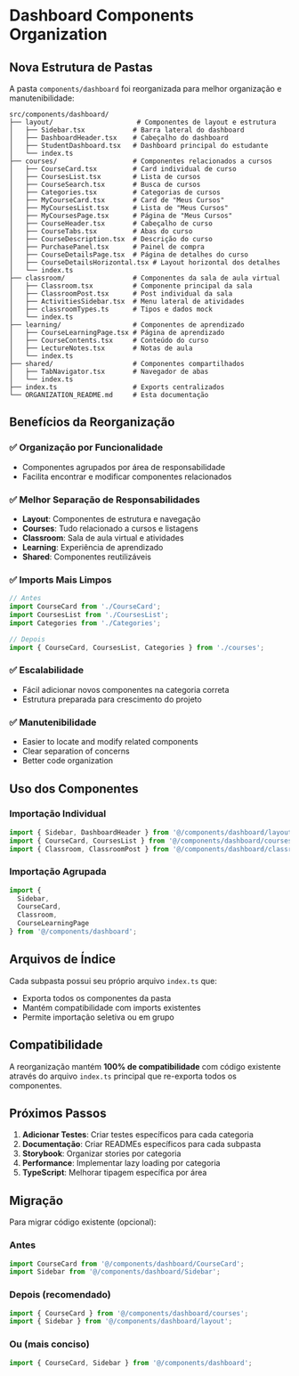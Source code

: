 # Dashboard Components Organization

## Nova Estrutura de Pastas

A pasta `components/dashboard` foi reorganizada para melhor organização e manutenibilidade:

```
src/components/dashboard/
├── layout/                     # Componentes de layout e estrutura
│   ├── Sidebar.tsx            # Barra lateral do dashboard
│   ├── DashboardHeader.tsx    # Cabeçalho do dashboard
│   ├── StudentDashboard.tsx   # Dashboard principal do estudante
│   └── index.ts
├── courses/                   # Componentes relacionados a cursos
│   ├── CourseCard.tsx         # Card individual de curso
│   ├── CoursesList.tsx        # Lista de cursos
│   ├── CourseSearch.tsx       # Busca de cursos
│   ├── Categories.tsx         # Categorias de cursos
│   ├── MyCourseCard.tsx       # Card de "Meus Cursos"
│   ├── MyCoursesList.tsx      # Lista de "Meus Cursos"
│   ├── MyCoursesPage.tsx      # Página de "Meus Cursos"
│   ├── CourseHeader.tsx       # Cabeçalho de curso
│   ├── CourseTabs.tsx         # Abas do curso
│   ├── CourseDescription.tsx  # Descrição do curso
│   ├── PurchasePanel.tsx      # Painel de compra
│   ├── CourseDetailsPage.tsx  # Página de detalhes do curso
│   ├── CourseDetailsHorizontal.tsx # Layout horizontal dos detalhes
│   └── index.ts
├── classroom/                 # Componentes da sala de aula virtual
│   ├── Classroom.tsx          # Componente principal da sala
│   ├── ClassroomPost.tsx      # Post individual da sala
│   ├── ActivitiesSidebar.tsx  # Menu lateral de atividades
│   ├── classroomTypes.ts      # Tipos e dados mock
│   └── index.ts
├── learning/                  # Componentes de aprendizado
│   ├── CourseLearningPage.tsx # Página de aprendizado
│   ├── CourseContents.tsx     # Conteúdo do curso
│   ├── LectureNotes.tsx       # Notas de aula
│   └── index.ts
├── shared/                    # Componentes compartilhados
│   ├── TabNavigator.tsx       # Navegador de abas
│   └── index.ts
├── index.ts                   # Exports centralizados
└── ORGANIZATION_README.md     # Esta documentação
```

## Benefícios da Reorganização

### ✅ **Organização por Funcionalidade**
- Componentes agrupados por área de responsabilidade
- Facilita encontrar e modificar componentes relacionados

### ✅ **Melhor Separação de Responsabilidades**
- **Layout**: Componentes de estrutura e navegação
- **Courses**: Tudo relacionado a cursos e listagens
- **Classroom**: Sala de aula virtual e atividades
- **Learning**: Experiência de aprendizado
- **Shared**: Componentes reutilizáveis

### ✅ **Imports Mais Limpos**
```typescript
// Antes
import CourseCard from './CourseCard';
import CoursesList from './CoursesList';
import Categories from './Categories';

// Depois
import { CourseCard, CoursesList, Categories } from './courses';
```

### ✅ **Escalabilidade**
- Fácil adicionar novos componentes na categoria correta
- Estrutura preparada para crescimento do projeto

### ✅ **Manutenibilidade**
- Easier to locate and modify related components
- Clear separation of concerns
- Better code organization

## Uso dos Componentes

### Importação Individual
```typescript
import { Sidebar, DashboardHeader } from '@/components/dashboard/layout';
import { CourseCard, CoursesList } from '@/components/dashboard/courses';
import { Classroom, ClassroomPost } from '@/components/dashboard/classroom';
```

### Importação Agrupada
```typescript
import { 
  Sidebar, 
  CourseCard, 
  Classroom,
  CourseLearningPage 
} from '@/components/dashboard';
```

## Arquivos de Índice

Cada subpasta possui seu próprio arquivo `index.ts` que:
- Exporta todos os componentes da pasta
- Mantém compatibilidade com imports existentes
- Permite importação seletiva ou em grupo

## Compatibilidade

A reorganização mantém **100% de compatibilidade** com código existente através do arquivo `index.ts` principal que re-exporta todos os componentes.

## Próximos Passos

1. **Adicionar Testes**: Criar testes específicos para cada categoria
2. **Documentação**: Criar READMEs específicos para cada subpasta
3. **Storybook**: Organizar stories por categoria
4. **Performance**: Implementar lazy loading por categoria
5. **TypeScript**: Melhorar tipagem específica por área

## Migração

Para migrar código existente (opcional):

### Antes
```typescript
import CourseCard from '@/components/dashboard/CourseCard';
import Sidebar from '@/components/dashboard/Sidebar';
```

### Depois (recomendado)
```typescript
import { CourseCard } from '@/components/dashboard/courses';
import { Sidebar } from '@/components/dashboard/layout';
```

### Ou (mais conciso)
```typescript
import { CourseCard, Sidebar } from '@/components/dashboard';
```

